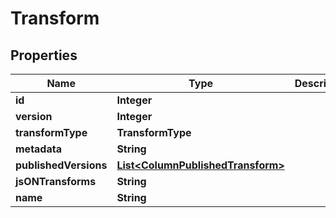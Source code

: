 

# Transform



## Properties

| Name | Type | Description | Notes |
|------------ | ------------- | ------------- | -------------|
|**id** | **Integer** |  |  [optional] |
|**version** | **Integer** |  |  [optional] |
|**transformType** | **TransformType** |  |  [optional] |
|**metadata** | **String** |  |  [optional] |
|**publishedVersions** | [**List&lt;ColumnPublishedTransform&gt;**](ColumnPublishedTransform.md) |  |  [optional] |
|**jsONTransforms** | **String** |  |  [optional] |
|**name** | **String** |  |  [optional] |



